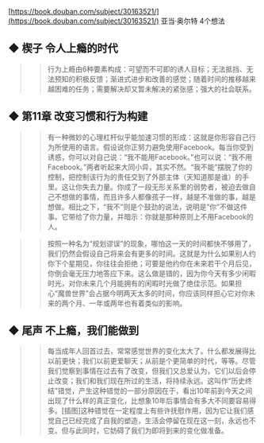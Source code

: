 [https://book.douban.com/subject/30163521/](https://book.douban.com/subject/30163521/)
亚当·奥尔特
4个想法

## ◆ 楔子 令人上瘾的时代

>> 行为上瘾由6种要素构成：可望而不可即的诱人目标；无法抵挡、无法预知的积极反馈；渐进式进步和改善的感觉；随着时间的推移越来越困难的任务；需要解决却又暂未解决的紧张感；强大的社会联系。

## ◆ 第11章 改变习惯和行为构建

>> 有一种微妙的心理杠杆似乎能加速习惯的形成：这就是你形容自己行为所使用的语言。假设说你正努力避免使用Facebook。每当你受到诱惑，你可以对自己说：“我不能用Facebook。”也可以说：“我不用Facebook。”两者听起来大同小异，其实不然。“我不能”摆脱了你的控制，把控制该行为的责任交到了外部主体（天知道那是谁）的手里。这让你失去力量。你成了一段无形关系里的弱势者，被迫去做自己不想做的事情，而且许多人都像孩子一样，越是不准做的事，越是想做。相比之下，“我不”则是个鼓劲的说法，说明是“你”不做这件事。它带给了你力量，并暗示：你就是那种原则上不用Facebook的人。

>> 按照一种名为“规划谬误”的现象，哪怕这一天的时间都快不够用了，我们仍然会假设自己将来会有更多的时间。这就是为什么如果别人约你下个星期见，你往往会拒绝；可要是他约你在未来若干个月后见，你倒会毫无压力地答应下来。这么做是错的，因为你今天有多少闲暇时光，对你未来几个月能拥有的闲暇时光做了绝佳示范。如果担心“魔兽世界”会占据今明两天太多的时间，你应该同样担心它对你未来的两个月、一年或两年也有着类似的影响。

## ◆ 尾声 不上瘾，我们能做到

>> 每当成年人回首过去，常常感觉世界的变化太大了。什么都发展得比以前更快；我们以前更爱聊天；从前是个更简单的时代，等等。尽管我们觉察到事情在过去有了改变，但我们又总爱认为，它们以后会停止改变；我们和我们现在所过的生活，将持续永远。这叫作“历史终结”错觉，产生这种错觉的一部分原因在于，看出10年前到今天之间出现了什么样的真正变化，比想象10年后事情会有多大不同要容易得多。[插图]这种错觉在一定程度上有些许抚慰作用，因为它让我们感觉自己已经完成了自我的塑造，生活会停留在现在这一刻，永远也不变。但与此同时，它妨碍了我们为即将到来的变化做准备。
